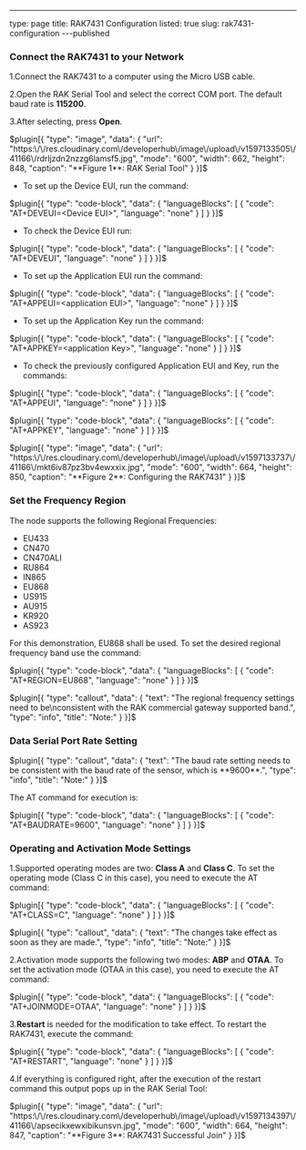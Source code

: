 ---
type: page
title: RAK7431 Configuration
listed: true
slug: rak7431-configuration
---published

### Connect the RAK7431 to your Network

1.Connect the RAK7431 to a computer using the Micro USB cable.

2.Open the RAK Serial Tool and select the correct COM port. The default baud rate is **115200**. 

3.After selecting, press **Open**. 

$plugin[{
    "type": "image",
    "data": {
        "url": "https:\/\/res.cloudinary.com\/developerhub\/image\/upload\/v1597133505\/41166\/rdrljzdn2nzzg6lamsf5.jpg",
        "mode": "600",
        "width": 662,
        "height": 848,
        "caption": "**Figure 1**: RAK Serial Tool"
    }
}]$

- To set up the Device EUI, run the command:

$plugin[{
    "type": "code-block",
    "data": {
        "languageBlocks": [
            {
                "code": "AT+DEVEUI=<Device EUI>",
                "language": "none"
            }
        ]
    }
}]$

- To check the Device EUI run:

$plugin[{
    "type": "code-block",
    "data": {
        "languageBlocks": [
            {
                "code": "AT+DEVEUI",
                "language": "none"
            }
        ]
    }
}]$

- To set up the Application EUI run the command:

$plugin[{
    "type": "code-block",
    "data": {
        "languageBlocks": [
            {
                "code": "AT+APPEUI=<application EUI>",
                "language": "none"
            }
        ]
    }
}]$

- To set up the Application Key run the command:

$plugin[{
    "type": "code-block",
    "data": {
        "languageBlocks": [
            {
                "code": "AT+APPKEY=<application Key>",
                "language": "none"
            }
        ]
    }
}]$

- To check the previously configured Application EUI and Key, run the commands:

$plugin[{
    "type": "code-block",
    "data": {
        "languageBlocks": [
            {
                "code": "AT+APPEUI",
                "language": "none"
            }
        ]
    }
}]$

$plugin[{
    "type": "code-block",
    "data": {
        "languageBlocks": [
            {
                "code": "AT+APPKEY",
                "language": "none"
            }
        ]
    }
}]$

$plugin[{
    "type": "image",
    "data": {
        "url": "https:\/\/res.cloudinary.com\/developerhub\/image\/upload\/v1597133737\/41166\/mkt6iv87pz3bv4ewxxix.jpg",
        "mode": "600",
        "width": 664,
        "height": 850,
        "caption": "**Figure 2**: Configuring the RAK7431"
    }
}]$

### Set the Frequency Region

The node supports the
following Regional Frequencies: 

- EU433
- CN470
- CN470ALI
- RU864
- IN865
- EU868
- US915
- AU915
- KR920
- AS923

For this demonstration, EU868 shall be used. To set the desired regional frequency band use the command:

$plugin[{
    "type": "code-block",
    "data": {
        "languageBlocks": [
            {
                "code": "AT+REGION=EU868",
                "language": "none"
            }
        ]
    }
}]$

$plugin[{
    "type": "callout",
    "data": {
        "text": "The regional frequency settings need to be\nconsistent with the RAK commercial gateway supported band.",
        "type": "info",
        "title": "Note:"
    }
}]$

### Data Serial Port Rate Setting

$plugin[{
    "type": "callout",
    "data": {
        "text": "The baud rate setting needs to be consistent with the baud rate of the sensor, which is **9600**.",
        "type": "info",
        "title": "Note:"
    }
}]$

The AT command for execution is:

$plugin[{
    "type": "code-block",
    "data": {
        "languageBlocks": [
            {
                "code": "AT+BAUDRATE=9600",
                "language": "none"
            }
        ]
    }
}]$

### Operating and Activation Mode Settings

1.Supported operating modes are two: **Class A** and **Class C**. To set the operating mode (Class C in this case), you need to execute the AT command:

$plugin[{
    "type": "code-block",
    "data": {
        "languageBlocks": [
            {
                "code": "AT+CLASS=C",
                "language": "none"
            }
        ]
    }
}]$

$plugin[{
    "type": "callout",
    "data": {
        "text": "The changes take effect as soon as they are made.",
        "type": "info",
        "title": "Note:"
    }
}]$

2.Activation mode supports the following two modes: **ABP** and **OTAA**. To set the activation mode (OTAA in this case), you need to execute the AT command:

$plugin[{
    "type": "code-block",
    "data": {
        "languageBlocks": [
            {
                "code": "AT+JOINMODE=OTAA",
                "language": "none"
            }
        ]
    }
}]$

3.**Restart** is needed for the modification to take effect. To restart the RAK7431, execute the command:

$plugin[{
    "type": "code-block",
    "data": {
        "languageBlocks": [
            {
                "code": "AT+RESTART",
                "language": "none"
            }
        ]
    }
}]$

4.If everything is configured right, after the execution of the restart command this output pops up in the RAK Serial Tool:

$plugin[{
    "type": "image",
    "data": {
        "url": "https:\/\/res.cloudinary.com\/developerhub\/image\/upload\/v1597134397\/41166\/apsecikxewxibikunsvn.jpg",
        "mode": "600",
        "width": 664,
        "height": 847,
        "caption": "**Figure 3**: RAK7431 Successful Join"
    }
}]$

